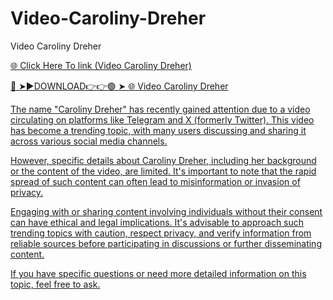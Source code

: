 # Video-Caroliny-Dreher
Video Caroliny Dreher

<a href="https://qomlix.cfd/SAD6FE"> 🌐 Click Here To link (Video Caroliny Dreher)

🔴 ➤►DOWNLOAD👉👉🟢 ➤  <a href="https://qomlix.cfd/SAD6FE"> 🌐 Video Caroliny Dreher

The name "Caroliny Dreher" has recently gained attention due to a video circulating on platforms like Telegram and X (formerly Twitter). This video has become a trending topic, with many users discussing and sharing it across various social media channels. 

However, specific details about Caroliny Dreher, including her background or the content of the video, are limited. It's important to note that the rapid spread of such content can often lead to misinformation or invasion of privacy.

Engaging with or sharing content involving individuals without their consent can have ethical and legal implications. It's advisable to approach such trending topics with caution, respect privacy, and verify information from reliable sources before participating in discussions or further disseminating content.

If you have specific questions or need more detailed information on this topic, feel free to ask.

